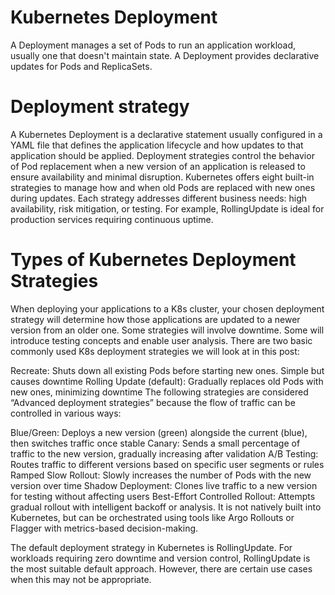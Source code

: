  # Kubernetes Deployment
 A Deployment manages a set of Pods to run an application workload, usually one that doesn't maintain state.
 A Deployment provides declarative updates for Pods and ReplicaSets.

 # Deployment strategy 
 A Kubernetes Deployment is a declarative statement usually configured in a YAML file that defines the application lifecycle and how updates to that application should be applied.
 Deployment strategies control the behavior of Pod replacement when a new version of an application is released to ensure availability and minimal disruption. Kubernetes offers eight built-in strategies to manage how and when old Pods are replaced with new ones during updates. Each strategy addresses different business needs: high availability, risk mitigation, or testing. 
 For example, RollingUpdate is ideal for production services requiring continuous uptime.

# Types of Kubernetes Deployment Strategies
When deploying your applications to a K8s cluster, your chosen deployment strategy will determine how those applications are updated to a newer version from an older one. 
Some strategies will involve downtime. Some will introduce testing concepts and enable user analysis. There are two basic commonly used K8s deployment strategies we will look at in this post:

Recreate: Shuts down all existing Pods before starting new ones. Simple but causes downtime
Rolling Update (default): Gradually replaces old Pods with new ones, minimizing downtime
The following strategies are considered “Advanced deployment strategies” because the flow of traffic can be controlled in various ways:

Blue/Green: Deploys a new version (green) alongside the current (blue), then switches traffic once stable
Canary: Sends a small percentage of traffic to the new version, gradually increasing after validation
A/B Testing: Routes traffic to different versions based on specific user segments or rules
Ramped Slow Rollout: Slowly increases the number of Pods with the new version over time
Shadow Deployment: Clones live traffic to a new version for testing without affecting users
Best-Effort Controlled Rollout: Attempts gradual rollout with intelligent backoff or analysis. 
It is not natively built into Kubernetes, but can be orchestrated using tools like Argo Rollouts or Flagger with metrics-based decision-making.

The default deployment strategy in Kubernetes is RollingUpdate. For workloads requiring zero downtime and version control, RollingUpdate is the most suitable default approach. 
However, there are certain use cases when this may not be appropriate.
















